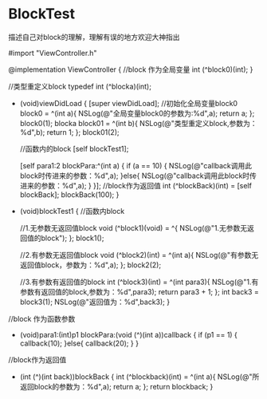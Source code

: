 # BlockTest
描述自己对block的理解，理解有误的地方欢迎大神指出

#import "ViewController.h"

@implementation ViewController
{
    //block 作为全局变量
    int (^block0)(int);
}

//类型重定义block
typedef int (^blocka)(int);

- (void)viewDidLoad {
    [super viewDidLoad];
    //初始化全局变量block0
    block0 = ^(int a){
        NSLog(@"全局变量block0的参数为:%d",a);
        return a;
    };
    block0(1);
    blocka block01 = ^(int b){
        NSLog(@"类型重定义block,参数为：%d",b);
        return 1;
    };
    block01(2);
    
    //函数内的block
    [self blockTest1];
    
    [self para1:2 blockPara:^(int a) {
        if (a == 10) {
            NSLog(@"callback调用此block时传进来的参数：%d",a);
        }else{
            NSLog(@"callback调用此block时传进来的参数：%d",a);
        }
    }];
    //block作为返回值
    int (^blockBack)(int) = [self blockBack];
    blockBack(100);
}

- (void)blockTest1
{
    //函数内block
    
    //1.无参数无返回值block
    void (^block1)(void) = ^{
        NSLog(@"1.无参数无返回值的block");
    };
    block1();
    
    //2.有参数无返回值block
    void (^block2)(int) = ^(int a){
        NSLog(@"有参数无返回值block，参数为：%d",a);
    };
    block2(2);
    
    //3.有参数有返回值的block
    int (^block3)(int) = ^(int para3){
        NSLog(@"1.有参数有返回值的block,参数为：%d",para3);
        return para3 + 1;
    };
    int back3 = block3(1);
    NSLog(@"返回值为：%d",back3);
}

//block 作为函数参数
- (void)para1:(int)p1 blockPara:(void (^)(int a))callback
{
    if (p1 == 1) {
        callback(10);
    }else{
        callback(20);
    }
}

//block作为返回值
- (int (^)(int back))blockBack
{
    int (^blockback)(int) = ^(int a){
        NSLog(@"所返回block的参数为：%d",a);
        return a;
    };
    return blockback;
}
